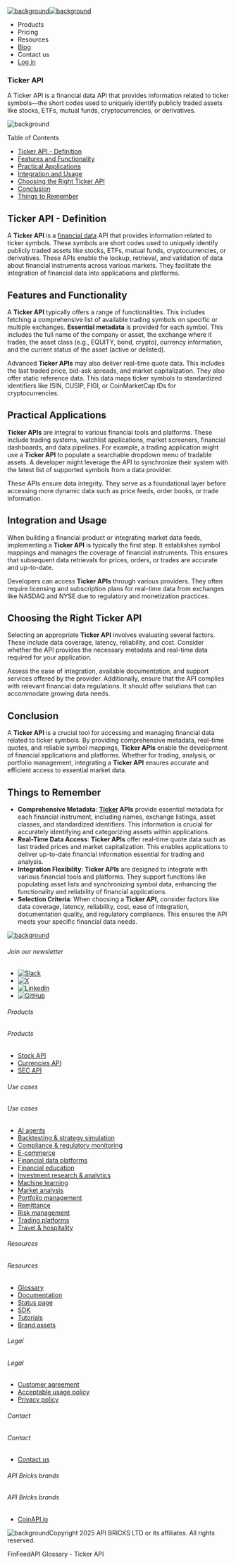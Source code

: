 [![background](/_next/image?url=https%3A%2F%2Fcdn.sanity.io%2Fimages%2Fxpx4czto%2Fproduction%2Fc9a795fc7fb3558997d636211a44e71eb59288f0-773x184.png&w=1920&q=75)![background](https://cdn.sanity.io/images/xpx4czto/production/875913d8710b3054c19fad19673dc5592614265e-773x184.svg)](/)

* Products
* Pricing
* Resources
* [Blog](/blog)
* Contact us
* [Log in](https://console.finfeedapi.com/?link=/apikeys/create)

### Ticker API

A Ticker API is a financial data API that provides information related to ticker symbols—the short codes used to uniquely identify publicly traded assets like stocks, ETFs, mutual funds, cryptocurrencies, or derivatives.

![background](https://cdn.sanity.io/images/xpx4czto/production/999c709b2777af013884c6e2623e9aa699585a06-429x429.svg)

Table of Contents

* [Ticker API - Definition](#link-b6c10f4f5126)
* [Features and Functionality](#link-09a924385f4f)
* [Practical Applications](#link-856d6b3c3135)
* [Integration and Usage](#link-aa56a4e99ef9)
* [Choosing the Right Ticker API](#link-b180bb36bdff)
* [Conclusion](#link-c66be656c11b)
* [Things to Remember](#link-1d7808064cd8)

Ticker API - Definition
-----------------------

A **Ticker API** is a [financial data](https://www.finfeedapi.com/blog/financial-data-for-analysts) API that provides information related to ticker symbols. These symbols are short codes used to uniquely identify publicly traded assets like stocks, ETFs, mutual funds, cryptocurrencies, or derivatives. These APIs enable the lookup, retrieval, and validation of data about financial instruments across various markets. They facilitate the integration of financial data into applications and platforms.

Features and Functionality
--------------------------

A **Ticker API** typically offers a range of functionalities. This includes fetching a comprehensive list of available trading symbols on specific or multiple exchanges. **Essential metadata** is provided for each symbol. This includes the full name of the company or asset, the exchange where it trades, the asset class (e.g., EQUITY, bond, crypto), currency information, and the current status of the asset (active or delisted).

Advanced **Ticker APIs** may also deliver real-time quote data. This includes the last traded price, bid-ask spreads, and market capitalization. They also offer static reference data. This data maps ticker symbols to standardized identifiers like ISIN, CUSIP, FIGI, or CoinMarketCap IDs for cryptocurrencies.

Practical Applications
----------------------

**Ticker APIs** are integral to various financial tools and platforms. These include trading systems, watchlist applications, market screeners, financial dashboards, and data pipelines. For example, a trading application might use a **Ticker API** to populate a searchable dropdown menu of tradable assets. A developer might leverage the API to synchronize their system with the latest list of supported symbols from a data provider.

These APIs ensure data integrity. They serve as a foundational layer before accessing more dynamic data such as price feeds, order books, or trade information.

Integration and Usage
---------------------

When building a financial product or integrating market data feeds, implementing a **Ticker API** is typically the first step. It establishes symbol mappings and manages the coverage of financial instruments. This ensures that subsequent data retrievals for prices, orders, or trades are accurate and up-to-date.

Developers can access **Ticker APIs** through various providers. They often require licensing and subscription plans for real-time data from exchanges like NASDAQ and NYSE due to regulatory and monetization practices.

Choosing the Right Ticker API
-----------------------------

Selecting an appropriate **Ticker API** involves evaluating several factors. These include data coverage, latency, reliability, and cost. Consider whether the API provides the necessary metadata and real-time data required for your application.

Assess the ease of integration, available documentation, and support services offered by the provider. Additionally, ensure that the API complies with relevant financial data regulations. It should offer solutions that can accommodate growing data needs.

Conclusion
----------

A **Ticker API** is a crucial tool for accessing and managing financial data related to ticker symbols. By providing comprehensive metadata, real-time quotes, and reliable symbol mappings, **Ticker APIs** enable the development of financial applications and platforms. Whether for trading, analysis, or portfolio management, integrating a **Ticker API** ensures accurate and efficient access to essential market data.

Things to Remember
------------------

* **Comprehensive Metadata**: **[Ticker](https://www.finfeedapi.com/learn/glossary/ticker) APIs** provide essential metadata for each financial instrument, including names, exchange listings, asset classes, and standardized identifiers. This information is crucial for accurately identifying and categorizing assets within applications.
* **Real-Time Data Access**: **Ticker APIs** offer real-time quote data such as last traded prices and market capitalization. This enables applications to deliver up-to-date financial information essential for trading and analysis.
* **Integration Flexibility**: **Ticker APIs** are designed to integrate with various financial tools and platforms. They support functions like populating asset lists and synchronizing symbol data, enhancing the functionality and reliability of financial applications.
* **Selection Criteria**: When choosing a **Ticker API**, consider factors like data coverage, latency, reliability, cost, ease of integration, documentation quality, and regulatory compliance. This ensures the API meets your specific financial data needs.

[![background](https://cdn.sanity.io/images/xpx4czto/production/8a2788aebc71f7f5dce82eb1b7a5e5cec9a64838-773x184.svg)](/)

###### Join our newsletter

* [![Slack](https://cdn.sanity.io/images/xpx4czto/production/26371f7c1474b3ce9e67c32e006a140ddd704b95-512x512.svg)](https://finfeedapi.slack.com/x-p8539721774929-8529109118914-8531038476964/messages/C08FVM7P68H)
* [![X](/_next/image?url=https%3A%2F%2Fcdn.sanity.io%2Fimages%2Fxpx4czto%2Fproduction%2F0aa41878d0ceb77292d9f847b2f4e21d688460c1-2400x2453.png&w=64&q=75)](https://x.com/FinFeedAPI "Follow FinFeedAPI on X")
* [![LinkedIn](/_next/image?url=https%3A%2F%2Fcdn.sanity.io%2Fimages%2Fxpx4czto%2Fproduction%2Fb9ce6f119974543779bbcad7563e234be8edd900-840x779.png&w=64&q=75)](https://www.linkedin.com/company/finfeedapi/?viewAsMember=true "Join FinFeedAPI on LinkedIn")
* [![GitHub](https://cdn.sanity.io/images/xpx4czto/production/f202b6faccfd5cc46299b976c2635fee60b55aa0-98x96.svg)](https://github.com/api-bricks/api-bricks-sdk/tree/master/finfeedapi)

###### Products

###### Products

* [Stock API](/products/stock-api)
* [Currencies API](/products/currencies-api)
* [SEC API](/products/sec-api)

###### Use cases

###### Use cases

* [AI agents](/use-case/ai-agents)
* [Backtesting & strategy simulation](/use-case/backtesting-strategy-simulation)
* [Compliance & regulatory monitoring](/use-case/compliance-regulatory-monitoring)
* [E-commerce](/use-case/e-commerce)
* [Financial data platforms](/use-case/financial-data-platforms)
* [Financial education](/use-case/education-platforms)
* [Investment research & analytics](/use-case/investment-research-analytics)
* [Machine learning](/use-case/machine-learning)
* [Market analysis](/use-case/market-analysis)
* [Portfolio management](/use-case/portfolio-management)
* [Remittance](/use-case/remittance)
* [Risk management](/use-case/risk-management)
* [Trading platforms](/use-case/trading-platforms)
* [Travel & hospitality](/use-case/travel-hospitality)

###### Resources

###### Resources

* [Glossary](/learn/glossary)
* [Documentation](https://docs.finfeedapi.com/)
* [Status page](https://status.finfeedapi.com/)
* [SDK](https://github.com/api-bricks/api-bricks-sdk/tree/master/finfeedapi)
* [Tutorials](https://github.com/api-bricks/api-bricks-sdk/tree/master/finfeedapi/sec-api-rest/tutorials)
* [Brand assets](https://brandfetch.com/finfeedapi.com)

###### Legal

###### Legal

* [Customer agreement](/legal#link-479af90ac5b8)
* [Acceptable usage policy](/legal#link-469068dc1416)
* [Privacy policy](/legal#link-192d9f962f94)

###### Contact

###### Contact

* [Contact us](/contact-us)

###### API Bricks brands

###### API Bricks brands

* [CoinAPI.io](https://www.coinapi.io/?utm_source=finfeedapi&utm_medium=referral&utm_campaign=finfeedapi_footer)

![background](https://cdn.sanity.io/images/xpx4czto/production/33a64ee50c88a79ba86cc35ba36e9eb13987bbe7-152x184.svg)Copyright 2025 API BRICKS LTD or its affiliates. All rights reserved.

FinFeedAPI Glossary - Ticker API